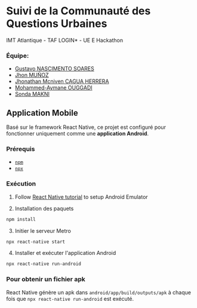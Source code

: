 # Suivi de la Communauté des Questions Urbaines

IMT Atlantique - TAF LOGIN* - UE E Hackathon

### Équipe:

* [Gustavo NASCIMENTO SOARES](https://github.com/orgs/Hackathon-LOGIN-2023/people/gnsoares)
* [Jhon MUÑOZ](https://github.com/orgs/Hackathon-LOGIN-2023/people/jhon-munoz)
* [Jhonathan Mcniven CAGUA HERRERA](https://github.com/orgs/Hackathon-LOGIN-2023/people/mcniven3842)
* [Mohammed-Aymane OUGGADI](https://github.com/orgs/Hackathon-LOGIN-2023/people/MohammedAymane)
* [Sonda MAKNI](https://github.com/orgs/Hackathon-LOGIN-2023/people/Sondama)

## Application Mobile

Basé sur le framework React Native, ce projet est configuré pour fonctionner uniquement comme une **application Android**.

### Prérequis

* [`npm`](https://docs.npmjs.com/downloading-and-installing-node-js-and-npm)
* [`npx`](https://www.npmjs.com/package/npx)

### Exécution

1. Follow [React Native tutorial](https://reactnative.dev/docs/environment-setup) to setup Android Emulator

2. Installation des paquets
```bash
npm install
```
3. Initier le serveur Metro
```bash
npx react-native start
```
4. Installer et exécuter l'application Android
```bash
npx react-native run-android
```

### Pour obtenir un fichier apk

React Native génère un apk dans `android/app/build/outputs/apk` à chaque fois que `npx react-native run-android` est exécuté.

